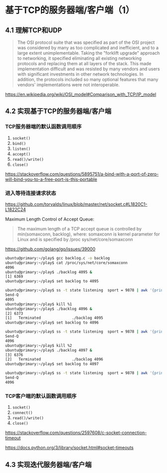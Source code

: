 # 基于TCP的服务器端/客户端（1）

## 4.1 理解TCP和UDP

> The OSI protocol suite that was specified as part of the OSI project was considered by many as too complicated and inefficient, and to a large extent unimplementable. Taking the "forklift upgrade" approach to networking, it specified eliminating all existing networking protocols and replacing them at all layers of the stack. This made implementation difficult and was resisted by many vendors and users with significant investments in other network technologies. In addition, the protocols included so many optional features that many vendors' implementations were not interoperable.

https://en.wikipedia.org/wiki/OSI_model#Comparison_with_TCP/IP_model


## 4.2 实现基于TCP的服务器端/客户端

### TCP服务器端的默认函数调用顺序

1. `socket()`
2. `bind()`
3. `listen()`
4. `accept()`
5. `read()/write()`
6. `close()`


https://stackoverflow.com/questions/5895751/a-bind-with-a-port-of-zero-will-bind-you-to-a-free-port-is-this-portable

### 进入等待连接请求状态

https://github.com/torvalds/linux/blob/master/net/socket.c#L1820C1-L1822C24

Maximum Length Control of Accept Queue:
> The maximum length of a TCP accept queue is controlled by min(somaxconn, backlog), where:
> somaxconn is kernel parameter for Linux and is specified by /proc sys/net/core/somaxconn

https://github.com/golang/go/issues/39000

``` bash
ubuntu@primary:~/play$ gcc backlog.c -o backlog
ubuntu@primary:~/play$ cat /proc/sys/net/core/somaxconn
4096
ubuntu@primary:~/play$ ./backlog 4095 &
[1] 6369
ubuntu@primary:~/play$ set backlog to 4095

ubuntu@primary:~/play$ ss -t state listening  sport = 9878 | awk '{print $2}'
Send-Q
4095
ubuntu@primary:~/play$ kill %1
ubuntu@primary:~/play$ ./backlog 4096 &
[2] 6373
[1]   Terminated              ./backlog 4095
ubuntu@primary:~/play$ set backlog to 4096

ubuntu@primary:~/play$ ss -t state listening  sport = 9878 | awk '{print $2}'
Send-Q
4096
ubuntu@primary:~/play$ kill %2
ubuntu@primary:~/play$ ./backlog 4097 &
[3] 6376
[2]   Terminated              ./backlog 4096
ubuntu@primary:~/play$ set backlog to 4097

ubuntu@primary:~/play$ ss -t state listening  sport = 9878 | awk '{print $2}'
Send-Q
4096
```

### TCP客户端的默认函数调用顺序

1. `socket()`
2. `connect()`
3. `read()/write()`
4. `close()`

https://stackoverflow.com/questions/2597608/c-socket-connection-timeout

https://docs.python.org/3/library/socket.html#socket-timeouts


## 4.3 实现迭代服务器端/客户端

